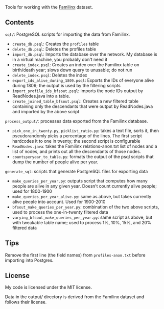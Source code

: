 Tools for working with the [Familinx](https://familinx.org) dataset.

## Contents

`sql/`: PostgreSQL scripts for importing the data from Familinx.

- `create_db.psql`: Creates the `profiles` table
- `delete_db.psql`: Deletes the profiles table
- `import_db.psql`: Imports the database over the network. My database is in a virtual machine, you probably don't need it
- `create_index.psql`: Creates an index over the Familinx table on birth/death year; slows down query to unusable; do not run
- `delete_index.psql`: Deletes the index
- `export_ids_alive_during_1809.psql`: Exports the IDs of everyone alive during 1809; the output is used by the filtering scripts
- `import_profile_ids_bfsout.psql`: imports the node IDs output by ReadNodes.java into a table.
- `create_joined_table_bfsout.psql`: Creates a new filtered table containing only the descendants that were output by ReadNodes.java and imported by the above script

`process_output/`: processes data exported from the Familinx database.

- `pick_one_in_twenty.py`, `picklist_ratio.py`: takes a text file, sorts it, then pseudorandomly picks a percentage of the lines. The first script hardcodes it to one in twenty; the second script is configurable
- `ReadNodes.java`: takes the Familinx relations-anon.txt list of nodes and a list of nodes, and prints out all the descendants of those nodes.
- `countsperyear_to_table.py`: formats the output of the psql scripts that dump the number of people alive per year.

`generate_sql`: scripts that generate PostgreSQL files for exporting data

- `make_queries_per_year.py`: outputs script that computes how many people are alive in any given year. Doesn't count currently alive people; used for 1800-1900
- `make_queries_per_year_alive.py`: same as above, but takes currently alive people into account. Used for 1900-2010
- `bfsout_make_queries_per_year.py`: combination of the two above scripts, used to process the one-in-twenty filtered data
- `varying_bfsout_make_queries_per_year.py`: same script as above, but with tweakable table name; used to process 1%, 10%, 15%, and 20% filtered data

## Tips

Remove the first line (the field names) from `profiles-anon.txt` before importing into Postgres.

## License

My code is licensed under the MIT license.

Data in the output/ directory is derived from the Familinx dataset and follows their license.
